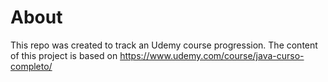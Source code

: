 # About
This repo was created to track an Udemy course progression.
The content of this project is based on <https://www.udemy.com/course/java-curso-completo/>
